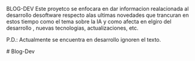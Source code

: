 BLOG-DEV 
Este proyetco se enfocara en dar informacion realacionada al desarrollo desoftware respecto alas ultimas novedades que trancuran en estos tiempo como el tema sobre la IA y como afecta en elgiro del desarrollo , nuevas tecnologias, actualizaciones, etc.

P.D.: Actualmente se encuentra en desarrollo ignoren el texto.  

#   B l o g - D e v  
 